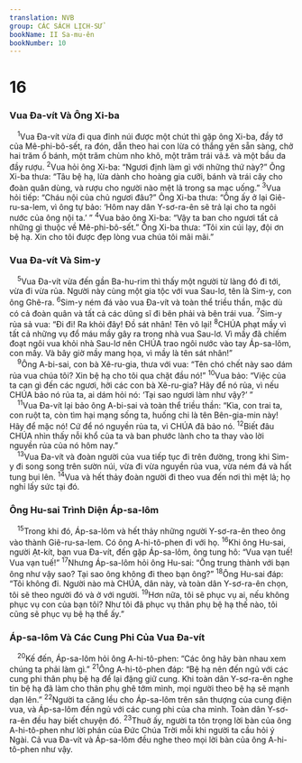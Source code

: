 ```yaml
---
translation: NVB
group: CÁC SÁCH LỊCH-SỬ
bookName: II Sa-mu-ên 
bookNumber: 10
---
```


<div class="title"><h1>16</h1><h3>Vua Đa-vít Và Ông Xi-ba </h3></div>
<span class="verse 2sa_16_1"> <sup>1</sup>Vua Đa-vít vừa đi qua đỉnh núi được một chút thì gặp ông Xi-ba, đầy tớ của Mê-phi-bô-sết, ra đón, dẫn theo hai con lừa có thắng yên sẵn sàng, chở hai trăm ổ bánh, một trăm chùm nho khô, một trăm trái vả<a data-toggle="tooltip" data-placement="bottom" title="nt: ‘một trăm trái cây mùa hè’; cũng có thể là trái lựu">⚓</a> và một bầu da đầy rượu. </span>
<span class="verse 2sa_16_2"><sup>2</sup>Vua hỏi ông Xi-ba: “Ngươi định làm gì với những thứ này?” Ông Xi-ba thưa: “Tâu bệ hạ, lừa dành cho hoàng gia cưỡi, bánh và trái cây cho đoàn quân dùng, và rượu cho người nào mệt lả trong sa mạc uống.” </span>
<span class="verse 2sa_16_3"><sup>3</sup>Vua hỏi tiếp: “Cháu nội của chủ ngươi đâu?” Ông Xi-ba thưa: “Ông ấy ở lại Giê-ru-sa-lem, vì ông tự bảo: ‘Hôm nay dân Y-sơ-ra-ên sẽ trả lại cho ta ngôi nước của ông nội ta.’ ” </span>
<span class="verse 2sa_16_4"><sup>4</sup>Vua bảo ông Xi-ba: “Vậy ta ban cho ngươi tất cả những gì thuộc về Mê-phi-bô-sết.” Ông Xi-ba thưa: “Tôi xin cúi lạy, đội ơn bệ hạ. Xin cho tôi được đẹp lòng vua chúa tôi mãi mãi.” <br/></span>
<div class="title"><h3>Vua Đa-vít Và Sim-y </h3></div>
<span class="verse 2sa_16_5"> <sup>5</sup>Vua Đa-vít vừa đến gần Ba-hu-rim thì thấy một người từ làng đó đi tới, vừa đi vừa rủa. Người này cùng một gia tộc với vua Sau-lơ, tên là Sim-y, con ông Ghê-ra. </span>
<span class="verse 2sa_16_6"><sup>6</sup>Sim-y ném đá vào vua Đa-vít và toàn thể triều thần, mặc dù có cả đoàn quân và tất cả các dũng sĩ đi bên phải và bên trái vua. </span>
<span class="verse 2sa_16_7"><sup>7</sup>Sim-y rủa sả vua: “Đi đi! Ra khỏi đây! Đồ sát nhân! Tên vô lại! </span>
<span class="verse 2sa_16_8"><sup>8</sup>CHÚA phạt mầy vì tất cả những vụ đổ máu mầy gây ra trong nhà vua Sau-lơ. Vì mầy đã chiếm đoạt ngôi vua khỏi nhà Sau-lơ nên CHÚA trao ngôi nước vào tay Áp-sa-lôm, con mầy. Và bây giờ mầy mang họa, vì mầy là tên sát nhân!” <br/></span>
<span class="verse 2sa_16_9"> <sup>9</sup>Ông A-bi-sai, con bà Xê-ru-gia, thưa với vua: “Tên chó chết này sao dám rủa vua chúa tôi? Xin bệ hạ cho tôi qua chặt đầu nó!” </span>
<span class="verse 2sa_16_10"><sup>10</sup>Vua bảo: “Việc của ta can gì đến các ngươi, hỡi các con bà Xê-ru-gia? Hãy để nó rủa, vì nếu CHÚA bảo nó rủa ta, ai dám hỏi nó: ‘Tại sao ngươi làm như vậy?’ ” <br/></span>
<span class="verse 2sa_16_11"> <sup>11</sup>Vua Đa-vít lại bảo ông A-bi-sai và toàn thể triều thần: “Kìa, con trai ta, con ruột ta, còn tìm hại mạng sống ta, huống chi là tên Bên-gia-min này! Hãy để mặc nó! Cứ để nó nguyền rủa ta, vì CHÚA đã bảo nó. </span>
<span class="verse 2sa_16_12"><sup>12</sup>Biết đâu CHÚA nhìn thấy nỗi khổ của ta và ban phước lành cho ta thay vào lời nguyền rủa của nó hôm nay.” <br/></span>
<span class="verse 2sa_16_13"> <sup>13</sup>Vua Đa-vít và đoàn người của vua tiếp tục đi trên đường, trong khi Sim-y đi song song trên sườn núi, vừa đi vừa nguyền rủa vua, vừa ném đá và hất tung bụi lên. </span>
<span class="verse 2sa_16_14"><sup>14</sup>Vua và hết thảy đoàn người đi theo vua đến nơi thì mệt lả; họ nghỉ lấy sức tại đó. <br/></span>
<div class="title"><h3>Ông Hu-sai Trình Diện Áp-sa-lôm </h3></div>
<span class="verse 2sa_16_15"> <sup>15</sup>Trong khi đó, Áp-sa-lôm và hết thảy những người Y-sơ-ra-ên theo ông vào thành Giê-ru-sa-lem. Có ông A-hi-tô-phen đi với họ. </span>
<span class="verse 2sa_16_16"><sup>16</sup>Khi ông Hu-sai, người Ạt-kít, bạn vua Đa-vít, đến gặp Áp-sa-lôm, ông tung hô: “Vua vạn tuế! Vua vạn tuế!” </span>
<span class="verse 2sa_16_17"><sup>17</sup>Nhưng Áp-sa-lôm hỏi ông Hu-sai: “Ông trung thành với bạn ông như vậy sao? Tại sao ông không đi theo bạn ông?” </span>
<span class="verse 2sa_16_18"><sup>18</sup>Ông Hu-sai đáp: “Tôi không đi. Người nào mà CHÚA, dân này, và toàn dân Y-sơ-ra-ên chọn, tôi sẽ theo người đó và ở với người. </span>
<span class="verse 2sa_16_19"><sup>19</sup>Hơn nữa, tôi sẽ phục vụ ai, nếu không phục vụ con của bạn tôi? Như tôi đã phục vụ thân phụ bệ hạ thế nào, tôi cũng sẽ phục vụ bệ hạ thể ấy.” <br/></span>
<div class="title"><h3>Áp-sa-lôm Và Các Cung Phi Của Vua Đa-vít </h3></div>
<span class="verse 2sa_16_20"> <sup>20</sup>Kế đến, Áp-sa-lôm hỏi ông A-hi-tô-phen: “Các ông hãy bàn nhau xem chúng ta phải làm gì.” </span>
<span class="verse 2sa_16_21"><sup>21</sup>Ông A-hi-tô-phen đáp: “Bệ hạ nên đến ngủ với các cung phi thân phụ bệ hạ để lại đặng giữ cung. Khi toàn dân Y-sơ-ra-ên nghe tin bệ hạ đã làm cho thân phụ ghê tởm mình, mọi người theo bệ hạ sẽ mạnh dạn lên.” </span>
<span class="verse 2sa_16_22"><sup>22</sup>Người ta căng lều cho Áp-sa-lôm trên sân thượng của cung điện vua, và Áp-sa-lôm đến ngủ với các cung phi của cha mình. Toàn dân Y-sơ-ra-ên đều hay biết chuyện đó. </span>
<span class="verse 2sa_16_23"><sup>23</sup>Thuở ấy, người ta tôn trọng lời bàn của ông A-hi-tô-phen như lời phán của Đức Chúa Trời mỗi khi người ta cầu hỏi ý Ngài. Cả vua Đa-vít và Áp-sa-lôm đều nghe theo mọi lời bàn của ông A-hi-tô-phen như vậy. <br/></span>
